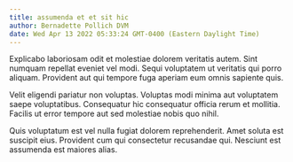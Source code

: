 ```yaml
---
title: assumenda et et sit hic
author: Bernadette Pollich DVM
date: Wed Apr 13 2022 05:33:24 GMT-0400 (Eastern Daylight Time)
---
```

Explicabo laboriosam odit et molestiae dolorem veritatis autem. Sint numquam repellat eveniet vel modi. Sequi voluptatem ut veritatis qui porro aliquam. Provident aut qui tempore fuga aperiam eum omnis sapiente quis.

 Velit eligendi pariatur non voluptas. Voluptas modi minima aut voluptatem saepe voluptatibus. Consequatur hic consequatur officia rerum et mollitia. Facilis ut error tempore aut sed molestiae nobis quo nihil.

 Quis voluptatum est vel nulla fugiat dolorem reprehenderit. Amet soluta est suscipit eius. Provident cum qui consectetur recusandae qui. Nesciunt est assumenda est maiores alias.
